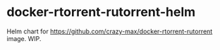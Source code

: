 # docker-rtorrent-rutorrent-helm
Helm chart for https://github.com/crazy-max/docker-rtorrent-rutorrent image.
WIP.
